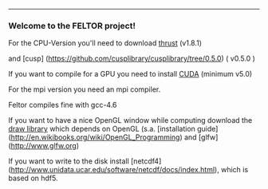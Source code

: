 <hr>
<h3> Welcome to the FELTOR project!</h3>

For the CPU-Version you'll need to download [thrust]( https://github.com/thrust/thrust/tree/1.8.1) (v1.8.1)

and [cusp] (https://github.com/cusplibrary/cusplibrary/tree/0.5.0)
( v0.5.0 )

If you want to compile for a GPU you need to install [CUDA](https://developer.nvidia.com/cuda-zone) (minimum v5.0)

For the mpi version you need an mpi compiler. 

Feltor compiles fine with gcc-4.6

If you want to have a nice OpenGL window while computing download the [draw library]( https://github.com/mwiesenberger/draw)
which depends on OpenGL (s.a. [installation guide] (http://en.wikibooks.org/wiki/OpenGL_Programming) and [glfw] (http://www.glfw.org) 

If you want to write to the disk install [netcdf4] (http://www.unidata.ucar.edu/software/netcdf/docs/index.html), which is based on hdf5.

